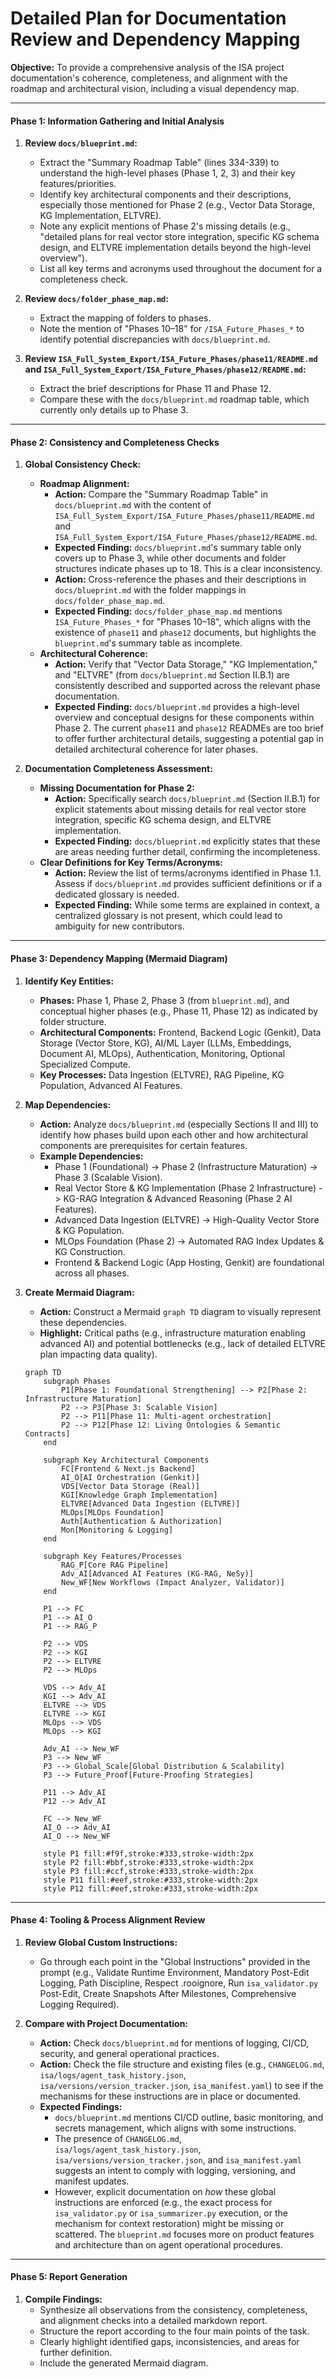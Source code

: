 # Detailed Plan for Documentation Review and Dependency Mapping

**Objective:** To provide a comprehensive analysis of the ISA project documentation's coherence, completeness, and alignment with the roadmap and architectural vision, including a visual dependency map.

---

#### **Phase 1: Information Gathering and Initial Analysis**

1.  **Review `docs/blueprint.md`:**
    *   Extract the "Summary Roadmap Table" (lines 334-339) to understand the high-level phases (Phase 1, 2, 3) and their key features/priorities.
    *   Identify key architectural components and their descriptions, especially those mentioned for Phase 2 (e.g., Vector Data Storage, KG Implementation, ELTVRE).
    *   Note any explicit mentions of Phase 2's missing details (e.g., "detailed plans for real vector store integration, specific KG schema design, and ELTVRE implementation details beyond the high-level overview").
    *   List all key terms and acronyms used throughout the document for a completeness check.

2.  **Review `docs/folder_phase_map.md`:**
    *   Extract the mapping of folders to phases.
    *   Note the mention of "Phases 10–18" for `/ISA_Future_Phases_*` to identify potential discrepancies with `docs/blueprint.md`.

3.  **Review `ISA_Full_System_Export/ISA_Future_Phases/phase11/README.md` and `ISA_Full_System_Export/ISA_Future_Phases/phase12/README.md`:**
    *   Extract the brief descriptions for Phase 11 and Phase 12.
    *   Compare these with the `docs/blueprint.md` roadmap table, which currently only details up to Phase 3.

---

#### **Phase 2: Consistency and Completeness Checks**

1.  **Global Consistency Check:**
    *   **Roadmap Alignment:**
        *   **Action:** Compare the "Summary Roadmap Table" in `docs/blueprint.md` with the content of `ISA_Full_System_Export/ISA_Future_Phases/phase11/README.md` and `ISA_Full_System_Export/ISA_Future_Phases/phase12/README.md`.
        *   **Expected Finding:** `docs/blueprint.md`'s summary table only covers up to Phase 3, while other documents and folder structures indicate phases up to 18. This is a clear inconsistency.
        *   **Action:** Cross-reference the phases and their descriptions in `docs/blueprint.md` with the folder mappings in `docs/folder_phase_map.md`.
        *   **Expected Finding:** `docs/folder_phase_map.md` mentions `ISA_Future_Phases_*` for "Phases 10–18", which aligns with the existence of `phase11` and `phase12` documents, but highlights the `blueprint.md`'s summary table as incomplete.
    *   **Architectural Coherence:**
        *   **Action:** Verify that "Vector Data Storage," "KG Implementation," and "ELTVRE" (from `docs/blueprint.md` Section II.B.1) are consistently described and supported across the relevant phase documentation.
        *   **Expected Finding:** `docs/blueprint.md` provides a high-level overview and conceptual designs for these components within Phase 2. The current `phase11` and `phase12` READMEs are too brief to offer further architectural details, suggesting a potential gap in detailed architectural coherence for later phases.

2.  **Documentation Completeness Assessment:**
    *   **Missing Documentation for Phase 2:**
        *   **Action:** Specifically search `docs/blueprint.md` (Section II.B.1) for explicit statements about missing details for real vector store integration, specific KG schema design, and ELTVRE implementation.
        *   **Expected Finding:** `docs/blueprint.md` explicitly states that these are areas needing further detail, confirming the incompleteness.
    *   **Clear Definitions for Key Terms/Acronyms:**
        *   **Action:** Review the list of terms/acronyms identified in Phase 1.1. Assess if `docs/blueprint.md` provides sufficient definitions or if a dedicated glossary is needed.
        *   **Expected Finding:** While some terms are explained in context, a centralized glossary is not present, which could lead to ambiguity for new contributors.

---

#### **Phase 3: Dependency Mapping (Mermaid Diagram)**

1.  **Identify Key Entities:**
    *   **Phases:** Phase 1, Phase 2, Phase 3 (from `blueprint.md`), and conceptual higher phases (e.g., Phase 11, Phase 12) as indicated by folder structure.
    *   **Architectural Components:** Frontend, Backend Logic (Genkit), Data Storage (Vector Store, KG), AI/ML Layer (LLMs, Embeddings, Document AI, MLOps), Authentication, Monitoring, Optional Specialized Compute.
    *   **Key Processes:** Data Ingestion (ELTVRE), RAG Pipeline, KG Population, Advanced AI Features.

2.  **Map Dependencies:**
    *   **Action:** Analyze `docs/blueprint.md` (especially Sections II and III) to identify how phases build upon each other and how architectural components are prerequisites for certain features.
    *   **Example Dependencies:**
        *   Phase 1 (Foundational) -> Phase 2 (Infrastructure Maturation) -> Phase 3 (Scalable Vision).
        *   Real Vector Store & KG Implementation (Phase 2 Infrastructure) -> KG-RAG Integration & Advanced Reasoning (Phase 2 AI Features).
        *   Advanced Data Ingestion (ELTVRE) -> High-Quality Vector Store & KG Population.
        *   MLOps Foundation (Phase 2) -> Automated RAG Index Updates & KG Construction.
        *   Frontend & Backend Logic (App Hosting, Genkit) are foundational across all phases.

3.  **Create Mermaid Diagram:**
    *   **Action:** Construct a Mermaid `graph TD` diagram to visually represent these dependencies.
    *   **Highlight:** Critical paths (e.g., infrastructure maturation enabling advanced AI) and potential bottlenecks (e.g., lack of detailed ELTVRE plan impacting data quality).

    ```mermaid
    graph TD
        subgraph Phases
            P1[Phase 1: Foundational Strengthening] --> P2[Phase 2: Infrastructure Maturation]
            P2 --> P3[Phase 3: Scalable Vision]
            P2 --> P11[Phase 11: Multi-agent orchestration]
            P2 --> P12[Phase 12: Living Ontologies & Semantic Contracts]
        end

        subgraph Key Architectural Components
            FC[Frontend & Next.js Backend]
            AI_O[AI Orchestration (Genkit)]
            VDS[Vector Data Storage (Real)]
            KGI[Knowledge Graph Implementation]
            ELTVRE[Advanced Data Ingestion (ELTVRE)]
            MLOps[MLOps Foundation]
            Auth[Authentication & Authorization]
            Mon[Monitoring & Logging]
        end

        subgraph Key Features/Processes
            RAG_P[Core RAG Pipeline]
            Adv_AI[Advanced AI Features (KG-RAG, NeSy)]
            New_WF[New Workflows (Impact Analyzer, Validator)]
        end

        P1 --> FC
        P1 --> AI_O
        P1 --> RAG_P

        P2 --> VDS
        P2 --> KGI
        P2 --> ELTVRE
        P2 --> MLOps

        VDS --> Adv_AI
        KGI --> Adv_AI
        ELTVRE --> VDS
        ELTVRE --> KGI
        MLOps --> VDS
        MLOps --> KGI

        Adv_AI --> New_WF
        P3 --> New_WF
        P3 --> Global_Scale[Global Distribution & Scalability]
        P3 --> Future_Proof[Future-Proofing Strategies]

        P11 --> Adv_AI
        P12 --> Adv_AI

        FC --> New_WF
        AI_O --> Adv_AI
        AI_O --> New_WF

        style P1 fill:#f9f,stroke:#333,stroke-width:2px
        style P2 fill:#bbf,stroke:#333,stroke-width:2px
        style P3 fill:#ccf,stroke:#333,stroke-width:2px
        style P11 fill:#eef,stroke:#333,stroke-width:2px
        style P12 fill:#eef,stroke:#333,stroke-width:2px
    ```

---

#### **Phase 4: Tooling & Process Alignment Review**

1.  **Review Global Custom Instructions:**
    *   Go through each point in the "Global Instructions" provided in the prompt (e.g., Validate Runtime Environment, Mandatory Post-Edit Logging, Path Discipline, Respect .rooignore, Run `isa_validator.py` Post-Edit, Create Snapshots After Milestones, Comprehensive Logging Required).

2.  **Compare with Project Documentation:**
    *   **Action:** Check `docs/blueprint.md` for mentions of logging, CI/CD, security, and general operational practices.
    *   **Action:** Check the file structure and existing files (e.g., `CHANGELOG.md`, `isa/logs/agent_task_history.json`, `isa/versions/version_tracker.json`, `isa_manifest.yaml`) to see if the mechanisms for these instructions are in place or documented.
    *   **Expected Findings:**
        *   `docs/blueprint.md` mentions CI/CD outline, basic monitoring, and secrets management, which aligns with some instructions.
        *   The presence of `CHANGELOG.md`, `isa/logs/agent_task_history.json`, `isa/versions/version_tracker.json`, and `isa_manifest.yaml` suggests an intent to comply with logging, versioning, and manifest updates.
        *   However, explicit documentation on *how* these global instructions are enforced (e.g., the exact process for `isa_validator.py` or `isa_summarizer.py` execution, or the mechanism for context restoration) might be missing or scattered. The `blueprint.md` focuses more on product features and architecture than on agent operational procedures.

---

#### **Phase 5: Report Generation**

1.  **Compile Findings:**
    *   Synthesize all observations from the consistency, completeness, and alignment checks into a detailed markdown report.
    *   Structure the report according to the four main points of the task.
    *   Clearly highlight identified gaps, inconsistencies, and areas for further definition.
    *   Include the generated Mermaid diagram.